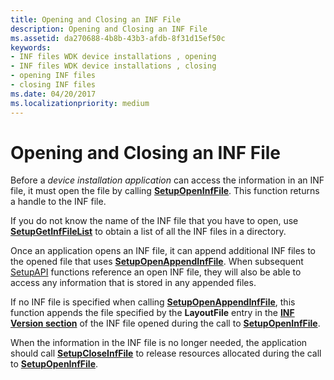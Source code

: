 ```yaml
---
title: Opening and Closing an INF File
description: Opening and Closing an INF File
ms.assetid: da270688-4b8b-43b3-afdb-8f31d15ef50c
keywords:
- INF files WDK device installations , opening
- INF files WDK device installations , closing
- opening INF files
- closing INF files
ms.date: 04/20/2017
ms.localizationpriority: medium
---
```


# Opening and Closing an INF File





Before a *device installation application* can access the information in an INF file, it must open the file by calling [**SetupOpenInfFile**](https://docs.microsoft.com/windows/desktop/api/setupapi/nf-setupapi-setupopeninffilea). This function returns a handle to the INF file.

If you do not know the name of the INF file that you have to open, use [**SetupGetInfFileList**](https://docs.microsoft.com/windows/desktop/api/setupapi/nf-setupapi-setupgetinffilelista) to obtain a list of all the INF files in a directory.

Once an application opens an INF file, it can append additional INF files to the opened file that uses [**SetupOpenAppendInfFile**](https://docs.microsoft.com/windows/desktop/api/setupapi/nf-setupapi-setupopenappendinffilea). When subsequent [SetupAPI](setupapi.md) functions reference an open INF file, they will also be able to access any information that is stored in any appended files.

If no INF file is specified when calling [**SetupOpenAppendInfFile**](https://docs.microsoft.com/windows/desktop/api/setupapi/nf-setupapi-setupopenappendinffilea), this function appends the file specified by the **LayoutFile** entry in the [**INF Version section**](inf-version-section.md) of the INF file opened during the call to [**SetupOpenInfFile**](https://docs.microsoft.com/windows/desktop/api/setupapi/nf-setupapi-setupopeninffilea).

When the information in the INF file is no longer needed, the application should call [**SetupCloseInfFile**](https://docs.microsoft.com/windows/desktop/api/setupapi/nf-setupapi-setupcloseinffile) to release resources allocated during the call to [**SetupOpenInfFile**](https://docs.microsoft.com/windows/desktop/api/setupapi/nf-setupapi-setupopeninffilea).

 

 





